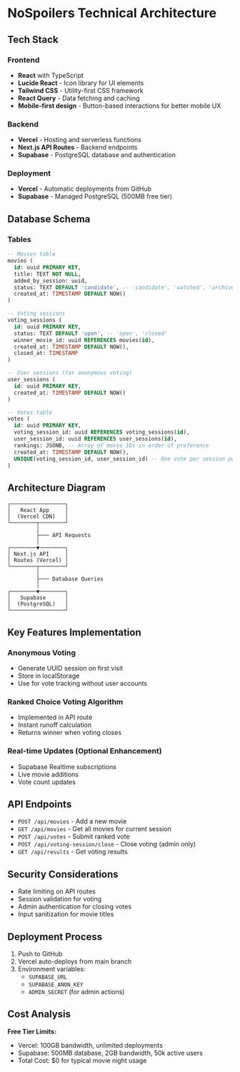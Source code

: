 # NoSpoilers Technical Architecture

## Tech Stack

### Frontend
- **React** with TypeScript
- **Lucide React** - Icon library for UI elements
- **Tailwind CSS** - Utility-first CSS framework
- **React Query** - Data fetching and caching
- **Mobile-first design** - Button-based interactions for better mobile UX

### Backend
- **Vercel** - Hosting and serverless functions
- **Next.js API Routes** - Backend endpoints
- **Supabase** - PostgreSQL database and authentication

### Deployment
- **Vercel** - Automatic deployments from GitHub
- **Supabase** - Managed PostgreSQL (500MB free tier)

## Database Schema

### Tables

```sql
-- Movies table
movies (
  id: uuid PRIMARY KEY,
  title: TEXT NOT NULL,
  added_by_session: uuid,
  status: TEXT DEFAULT 'candidate', -- 'candidate', 'watched', 'archived'
  created_at: TIMESTAMP DEFAULT NOW()
)

-- Voting sessions
voting_sessions (
  id: uuid PRIMARY KEY,
  status: TEXT DEFAULT 'open', -- 'open', 'closed'
  winner_movie_id: uuid REFERENCES movies(id),
  created_at: TIMESTAMP DEFAULT NOW(),
  closed_at: TIMESTAMP
)

-- User sessions (for anonymous voting)
user_sessions (
  id: uuid PRIMARY KEY,
  created_at: TIMESTAMP DEFAULT NOW()
)

-- Votes table
votes (
  id: uuid PRIMARY KEY,
  voting_session_id: uuid REFERENCES voting_sessions(id),
  user_session_id: uuid REFERENCES user_sessions(id),
  rankings: JSONB, -- Array of movie IDs in order of preference
  created_at: TIMESTAMP DEFAULT NOW(),
  UNIQUE(voting_session_id, user_session_id) -- One vote per session per user
)
```

## Architecture Diagram

```
┌─────────────────┐
│   React App     │
│  (Vercel CDN)   │
└────────┬────────┘
         │
         ├─── API Requests
         │
┌────────▼────────┐
│ Next.js API     │
│ Routes (Vercel) │
└────────┬────────┘
         │
         ├─── Database Queries
         │
┌────────▼────────┐
│   Supabase      │
│  (PostgreSQL)   │
└─────────────────┘
```

## Key Features Implementation

### Anonymous Voting
- Generate UUID session on first visit
- Store in localStorage
- Use for vote tracking without user accounts

### Ranked Choice Voting Algorithm
- Implemented in API route
- Instant runoff calculation
- Returns winner when voting closes

### Real-time Updates (Optional Enhancement)
- Supabase Realtime subscriptions
- Live movie additions
- Vote count updates

## API Endpoints

- `POST /api/movies` - Add a new movie
- `GET /api/movies` - Get all movies for current session
- `POST /api/votes` - Submit ranked vote
- `POST /api/voting-session/close` - Close voting (admin only)
- `GET /api/results` - Get voting results

## Security Considerations

- Rate limiting on API routes
- Session validation for voting
- Admin authentication for closing votes
- Input sanitization for movie titles

## Deployment Process

1. Push to GitHub
2. Vercel auto-deploys from main branch
3. Environment variables:
   - `SUPABASE_URL`
   - `SUPABASE_ANON_KEY`
   - `ADMIN_SECRET` (for admin actions)

## Cost Analysis

**Free Tier Limits:**
- Vercel: 100GB bandwidth, unlimited deployments
- Supabase: 500MB database, 2GB bandwidth, 50k active users
- Total Cost: $0 for typical movie night usage